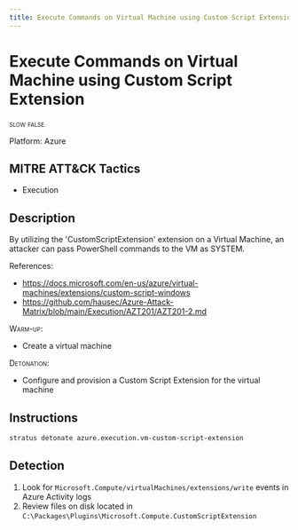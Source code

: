```yaml
---
title: Execute Commands on Virtual Machine using Custom Script Extension
---
```


# Execute Commands on Virtual Machine using Custom Script Extension

 <span class="smallcaps w3-badge w3-orange w3-round w3-text-sand" title="This attack technique might be slow to warm up or detonate">slow</span> 
 <span class="smallcaps w3-badge w3-blue w3-round w3-text-white" title="This attack technique can be detonated multiple times">false</span> 

Platform: Azure

## MITRE ATT&CK Tactics

- Execution

## Description

By utilizing the 'CustomScriptExtension' extension on a Virtual Machine, an attacker can pass PowerShell commands to the VM as SYSTEM.

References:

- https://docs.microsoft.com/en-us/azure/virtual-machines/extensions/custom-script-windows
- https://github.com/hausec/Azure-Attack-Matrix/blob/main/Execution/AZT201/AZT201-2.md

<span style="font-variant: small-caps;">Warm-up</span>:

- Create a virtual machine

<span style="font-variant: small-caps;">Detonation</span>:

- Configure and provision a Custom Script Extension for the virtual machine


## Instructions

```bash title="Detonate with Stratus Red Team"
stratus detonate azure.execution.vm-custom-script-extension
```

## Detection

1. Look for <code>Microsoft.Compute/virtualMachines/extensions/write</code> events in Azure Activity logs
2. Review files on disk located in <code>C:\Packages\Plugins\Microsoft.Compute.CustomScriptExtension</code>
